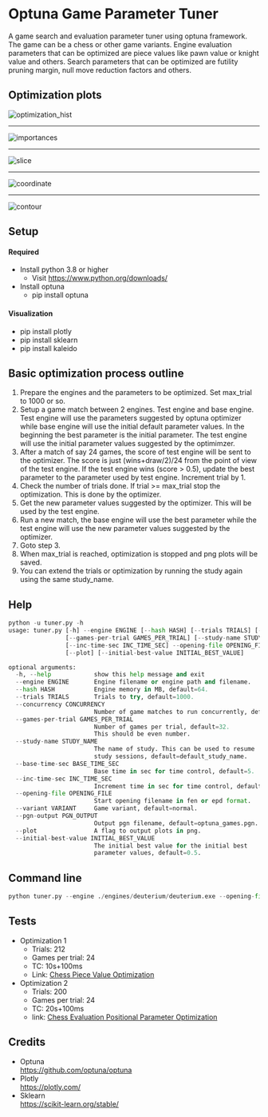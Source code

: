 # Optuna Game Parameter Tuner
A game search and evaluation parameter tuner using optuna framework. The game can be a chess or other game variants. Engine evaluation parameters that can be optimized are piece values like pawn value or knight value and others. Search parameters that can be optimized are futility pruning margin, null move reduction factors and others. 

## Optimization plots
![optimization_hist](https://camo.githubusercontent.com/4b10ec65d7b90f9ddac8b34e742b8278082ee5bf/68747470733a2f2f692e696d6775722e636f6d2f446877454652332e706e67)
***
![importances](https://camo.githubusercontent.com/e6111720a20e9d388098301e266ed5e357b99945/68747470733a2f2f692e696d6775722e636f6d2f326c684c7739592e706e67)
***
![slice](https://camo.githubusercontent.com/64444f11e3e03486b116af23da69f1dade6be96c/68747470733a2f2f692e696d6775722e636f6d2f774d32433341612e706e67)
***
![coordinate](https://camo.githubusercontent.com/fb2fef71e34d9db89140613202e0b57954d4cc63/68747470733a2f2f692e696d6775722e636f6d2f384473695835312e706e67)
***
![contour](https://camo.githubusercontent.com/debbbccaab8b714aea3789bddf3c15750098a13c/68747470733a2f2f692e696d6775722e636f6d2f4b533861704f652e706e67)

## Setup

#### Required
* Install python 3.8 or higher
  * Visit https://www.python.org/downloads/
* Install optuna
  * pip install optuna
  
#### Visualization
* pip install plotly
* pip install sklearn
* pip install kaleido
  
## Basic optimization process outline
1. Prepare the engines and the parameters to be optimized. Set max_trial to 1000 or so.
2. Setup a game match between 2 engines. Test engine and base engine. Test engine will use the parameters suggested by optuna optimizer while base engine will use the initial default parameter values. In the beginning the best parameter is the initial parameter. The test engine will use the initial parameter values suggested by the optimimzer.
3. After a match of say 24 games, the score of test engine will be sent to the optimizer. The score is just (wins+draw/2)/24 from the point of view of the test engine. If the test engine wins (score > 0.5), update the best parameter to the parameter used by test engine. Increment trial by 1.
4. Check the number of trials done. If trial >= max_trial stop the optimization. This is done by the optimizer.
5. Get the new parameter values suggested by the optimizer. This will be used by the test engine.
6. Run a new match, the base engine will use the best parameter while the test engine will use the new parameter values suggested by the optimizer.
7. Goto step 3.
8. When max_trial is reached, optimization is stopped and png plots will be saved.
9. You can extend the trials or optimization by running the study again using the same study_name.

## Help
```python
python -u tuner.py -h
usage: tuner.py [-h] --engine ENGINE [--hash HASH] [--trials TRIALS] [--concurrency CONCURRENCY]
                [--games-per-trial GAMES_PER_TRIAL] [--study-name STUDY_NAME] [--base-time-sec BASE_TIME_SEC]
                [--inc-time-sec INC_TIME_SEC] --opening-file OPENING_FILE [--variant VARIANT] [--pgn-output PGN_OUTPUT]
                [--plot] [--initial-best-value INITIAL_BEST_VALUE]

optional arguments:
  -h, --help            show this help message and exit
  --engine ENGINE       Engine filename or engine path and filename.
  --hash HASH           Engine memory in MB, default=64.
  --trials TRIALS       Trials to try, default=1000.
  --concurrency CONCURRENCY
                        Number of game matches to run concurrently, default=1.
  --games-per-trial GAMES_PER_TRIAL
                        Number of games per trial, default=32.
                        This should be even number.
  --study-name STUDY_NAME
                        The name of study. This can be used to resume
                        study sessions, default=default_study_name.
  --base-time-sec BASE_TIME_SEC
                        Base time in sec for time control, default=5.
  --inc-time-sec INC_TIME_SEC
                        Increment time in sec for time control, default=0.05.
  --opening-file OPENING_FILE
                        Start opening filename in fen or epd format.
  --variant VARIANT     Game variant, default=normal.
  --pgn-output PGN_OUTPUT
                        Output pgn filename, default=optuna_games.pgn.
  --plot                A flag to output plots in png.
  --initial-best-value INITIAL_BEST_VALUE
                        The initial best value for the initial best
                        parameter values, default=0.5.
```

## Command line
```python
python tuner.py --engine ./engines/deuterium/deuterium.exe --opening-file ./start_opening/ogpt_chess_startpos.epd
```


## Tests

* Optimization 1
  * Trials: 212
  * Games per trial: 24
  * TC: 10s+100ms
  * Link: [Chess Piece Value Optimization](https://github.com/fsmosca/Optuna-Game-Parameter-Tuner/wiki/Chess-piece-value-optimization)
* Optimization 2
  * Trials: 200
  * Games per trial: 24
  * TC: 20s+100ms
  * link: [Chess Evaluation Positional Parameter Optimization](https://github.com/fsmosca/Optuna-Game-Parameter-Tuner/wiki/Chess-Evaluation-Positional-Parameter-Optimization)

## Credits
* Optuna  
https://github.com/optuna/optuna
* Plotly  
https://plotly.com/
* Sklearn  
https://scikit-learn.org/stable/
